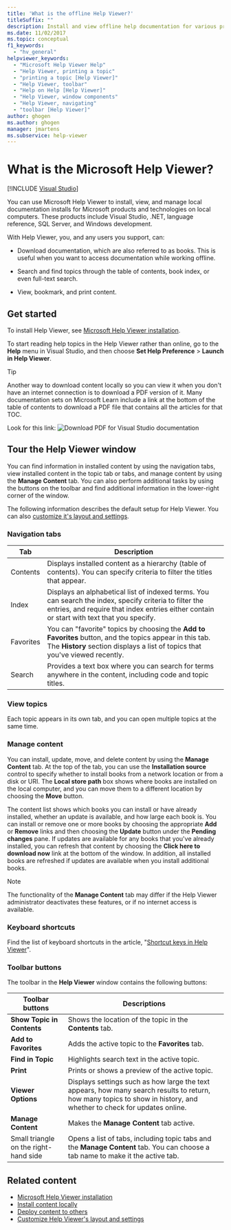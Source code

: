 ```yaml
---
title: 'What is the offline Help Viewer?'
titleSuffix: ""
description: Install and view offline help documentation for various products and technologies such as Visual Studio and .NET with the Microsoft Help Viewer.
ms.date: 11/02/2017
ms.topic: conceptual
f1_keywords:
  - "hv_general"
helpviewer_keywords:
  - "Microsoft Help Viewer Help"
  - "Help Viewer, printing a topic"
  - "printing a topic [Help Viewer]"
  - "Help Viewer, toolbar"
  - "Help on Help [Help Viewer]"
  - "Help Viewer, window components"
  - "Help Viewer, navigating"
  - "toolbar [Help Viewer]"
author: ghogen
ms.author: ghogen
manager: jmartens
ms.subservice: help-viewer
---
```

# What is the Microsoft Help Viewer? 

 [!INCLUDE [Visual Studio](~/includes/applies-to-version/vs-windows-only.md)]

You can use Microsoft Help Viewer to install, view, and manage local documentation installs for Microsoft products and technologies on local computers. These products include Visual Studio, .NET, language reference, SQL Server, and Windows development. 

With Help Viewer, you, and any users you support, can:

- Download documentation, which are also referred to as books. This is useful when you want to access documentation while working offline. 

- Search and find topics through the table of contents, book index, or even full-text search. 

- View, bookmark, and print content.


## Get started 

To install Help Viewer, see [Microsoft Help Viewer installation](../help-viewer/installation.md). 

To start reading help topics in the Help Viewer rather than online, go to the **Help** menu in Visual Studio, and then choose **Set Help Preference** > **Launch in Help Viewer**.

> [!TIP]
> Another way to download content locally so you can view it when you don't have an internet connection is to download a PDF version of it. Many documentation sets on Microsoft Learn include a link at the bottom of the table of contents to download a PDF file that contains all the articles for that TOC.
>
> Look for this link:
> ![Download PDF for Visual Studio documentation](media/overview/download-pdf.png)

## Tour the Help Viewer window

You can find information in installed content by using the navigation tabs, view installed content in the topic tab or tabs, and manage content by using the **Manage Content** tab. You can also perform additional tasks by using the buttons on the toolbar and find additional information in the lower-right corner of the window.

The following information describes the default setup for Help Viewer. You can also [customize it's layout and settings](../help-viewer/customize.md).

### Navigation tabs

|Tab|Description|
|---|-----------|
|Contents|Displays installed content as a hierarchy (table of contents). You can specify criteria to filter the titles that appear.|
|Index|Displays an alphabetical list of indexed terms. You can search the index, specify criteria to filter the entries, and require that index entries either contain or start with text that you specify.|
|Favorites|You can "favorite" topics by choosing the **Add to Favorites** button, and the topics appear in this tab. The **History** section displays a list of topics that you've viewed recently.|
|Search|Provides a text box where you can search for terms anywhere in the content, including code and topic titles.|

### View topics

Each topic appears in its own tab, and you can open multiple topics at the same time.

### Manage content

You can install, update, move, and delete content by using the **Manage Content** tab. At the top of the tab, you can use the **Installation source** control to specify whether to install books from a network location or from a disk or URI. The **Local store path** box shows where books are installed on the local computer, and you can move them to a different location by choosing the **Move** button.

The content list shows which books you can install or have already installed, whether an update is available, and how large each book is. You can install or remove one or more books by choosing the appropriate **Add** or **Remove** links and then choosing the **Update** button under the **Pending changes** pane. If updates are available for any books that you've already installed, you can refresh that content by choosing the **Click here to download now** link at the bottom of the window. In addition, all installed books are refreshed if updates are available when you install additional books.

> [!NOTE]
> The functionality of the **Manage Content** tab may differ if the Help Viewer administrator deactivates these features, or if no internet access is available.

### Keyboard shortcuts

Find the list of keyboard shortcuts in the article, "[Shortcut keys in Help Viewer](shortcut-keys.md)".

### Toolbar buttons

The toolbar in the **Help Viewer** window contains the following buttons:

| Toolbar buttons | Descriptions |
|-----------------|--------------|
| **Show Topic in Contents**|Shows the location of the topic in the **Contents** tab.|
| **Add to Favorites**|Adds the active topic to the **Favorites** tab.|
| **Find in Topic**|Highlights search text in the active topic.|
| **Print**|Prints or shows a preview of the active topic.|
| **Viewer Options**|Displays settings such as how large the text appears, how many search results to return, how many topics to show in history, and whether to check for updates online.|
| **Manage Content**|Makes the **Manage Content** tab active.|
| Small triangle on the right-hand side|Opens a list of tabs, including topic tabs and the **Manage Content** tab. You can choose a tab name to make it the active tab.|


## Related content

- [Microsoft Help Viewer installation](../help-viewer/installation.md)
- [Install content locally](../help-viewer/install-manage-local-content.md)
- [Deploy content to others](../help-viewer/administrator-guide.md)
- [Customize Help Viewer's layout and settings](../help-viewer/customize.md)
